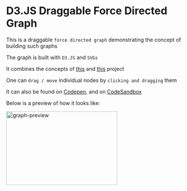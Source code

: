 # D3.JS Draggable Force Directed Graph
This is a draggable `force directed graph` demonstrating the concept of building such graphs

The graph is built with `D3.JS` and `SVGs`

It combines the concepts of [this](https://github.com/bmuthoga/d3-nodes-in-force-directed-graphs) and [this](https://github.com/bmuthoga/d3-links-in-force-directed-graphs) project

One can `drag / move` individual nodes by `clicking and dragging` them

It can also be found on [Codepen](https://codepen.io/bmuthoga/pen/wvBxQyx), and on [CodeSandbox](https://codesandbox.io/s/d3js-draggable-force-directed-graph-py3rf)

Below is a preview of how it looks like:

<img src="https://i.ibb.co/HG8V1YH/d3-draggable-force-directed-graph.gif" alt="graph-preview" width="300" height="200" />
